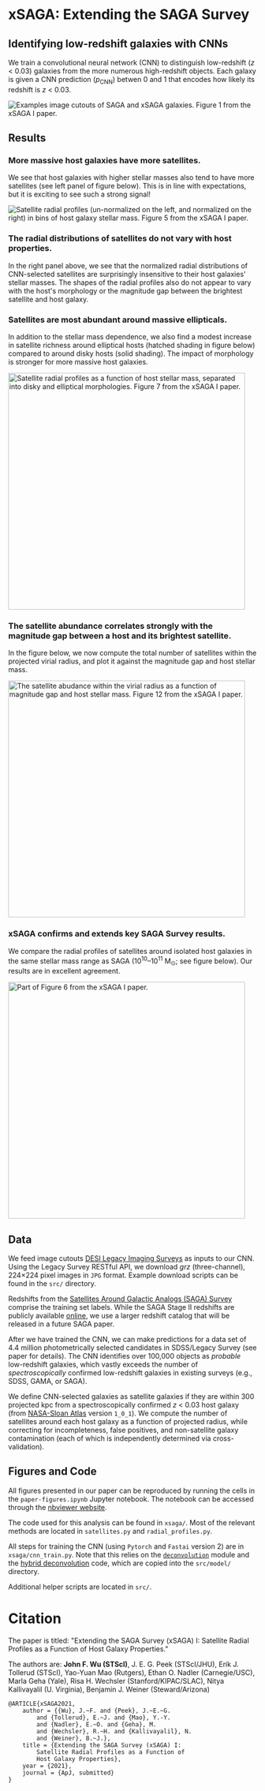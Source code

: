 # xSAGA: Extending the SAGA Survey

## Identifying low-redshift galaxies with CNNs

We train a convolutional neural network (CNN) to distinguish low-redshift (*z* < 0.03) galaxies from the more numerous high-redshift objects. Each galaxy is given a CNN prediction (*p*<sub>CNN</sub>) betwen 0 and 1 that encodes how likely its redshift is *z* < 0.03. 

<p float="center">
  <img align="center" src="assets/examples.png" alt="Examples image cutouts of SAGA and xSAGA galaxies. Figure 1 from the xSAGA I paper."/>
</p>

## Results


### More massive host galaxies have more satellites.
We see that host galaxies with higher stellar masses also tend to have more satellites (see left panel of figure below). This is in line with expectations, but it is exciting to see such a strong signal!

<img align="center" src="assets/profiles.png" alt="Satellite radial profiles (un-normalized on the left, and normalized on the right) in bins of host galaxy stellar mass. Figure 5 from the xSAGA I paper."/>  

### The radial distributions of satellites do not vary with host properties.
In the right panel above, we see that the normalized radial distributions of CNN-selected satellites are surprisingly insensitive to their host galaxies' stellar masses. The shapes of the radial profiles also do not appear to vary with the host's morphology or the magnitude gap between the brightest satellite and host galaxy.

### Satellites are most abundant around massive ellipticals.
In addition to the stellar mass dependence, we also find a modest increase in satellite richness around elliptical hosts (hatched shading in figure below) compared to around disky hosts (solid shading). The impact of morphology is stronger for more massive host galaxies.

<img align="center" width=480px src="assets/morphology.png" alt="Satellite radial profiles as a function of host stellar mass, separated into disky and elliptical morphologies. Figure 7 from the xSAGA I paper."/>  

### The satellite abundance correlates strongly with the magnitude gap between a host and its brightest satellite. 
In the figure below, we now compute the total number of satellites within the projected virial radius, and plot it against the magnitude gap and host stellar mass.

<img align="center" width=480px src="assets/magnitude-gap.png" alt="The satellite abudance within the virial radius as a function of magnitude gap and host stellar mass. Figure 12 from the xSAGA I paper."/>  

### xSAGA confirms and extends key SAGA Survey results. 
We compare the radial profiles of satellites around isolated host galaxies in the same stellar mass range as SAGA (10<sup>10</sup>–10<sup>11</sup> M<sub>⊙</sub>; see figure below). Our results are in excellent agreement.

<img align="center" width=480px src="assets/saga-comparison.png" alt=" Part of Figure 6 from the xSAGA I paper."/>  


## Data

We feed image cutouts [DESI Legacy Imaging Surveys](https://www.legacysurvey.org/) as inputs to our CNN. Using the Legacy Survey RESTful API, we download *grz* (three-channel), 224×224 pixel images in `JPG` format. Example download scripts can be found in the `src/` directory.

Redshifts from the [Satellites Around Galactic Analogs (SAGA) Survey](https://ui.adsabs.harvard.edu/abs/2021ApJ...907...85M/abstract) comprise the training set labels. While the SAGA Stage II redshifts are publicly available [online](https://sagasurvey.org/), we use a larger redshift catalog that will be released in a future SAGA paper. 

After we have trained the CNN, we can make predictions for a data set of 4.4 million photometrically selected candidates in SDSS/Legacy Survey (see paper for details). The CNN identifies over 100,000 objects as *probable* low-redshift galaxies, which vastly exceeds the number of *spectroscopically* confirmed low-redshift galaxies in existing surveys (e.g., SDSS, GAMA, or SAGA).

We define CNN-selected galaxies as satellite galaxies if they are within 300 projected kpc from a spectroscopically confirmed *z* < 0.03 host galaxy (from [NASA-Sloan Atlas](https://www.sdss.org/dr16/manga/manga-target-selection/nsa/) version `1_0_1`). We compute the number of satellites around each host galaxy as a function of projected radius, while correcting for incompleteness, false positives, and non-satellite galaxy contamination (each of which is independently determined via cross-validation).

## Figures and Code

All figures presented in our paper can be reproduced by running the cells in the `paper-figures.ipynb` Jupyter notebook. The notebook can be accessed through the [nbviewer website](https://nbviewer.org/github/jwuphysics/xSAGA/blob/main/paper-figures.ipynb).

The code used for this analysis can be found in `xsaga/`. Most of the relevant methods are located in `satellites.py` and `radial_profiles.py`.

All steps for training the CNN (using `Pytorch` and `Fastai` version 2) are in `xsaga/cnn_train.py`. Note that this relies on the [`deconvolution`](https://github.com/yechengxi/deconvolution) module and the [hybrid deconvolution](https://github.com/jwuphysics/predicting-spectra-from-images/) code, which are copied into the `src/model/` directory.

Additional helper scripts are located in `src/`.


# Citation

The paper is titled: "Extending the SAGA Survey (xSAGA) I: Satellite Radial Profiles as a Function of Host Galaxy Properties."

The authors are: **John F. Wu (STScI)**, J. E. G. Peek (STScI/JHU), Erik J. Tollerud (STScI), Yao-Yuan Mao (Rutgers), Ethan O. Nadler (Carnegie/USC), Marla Geha (Yale), Risa H. Wechsler (Stanford/KIPAC/SLAC), Nitya Kallivayalil (U. Virginia), Benjamin J. Weiner (Steward/Arizona)

```
@ARTICLE{xSAGA2021,
    author = {{Wu}, J.~F. and {Peek}, J.~E.~G. 
        and {Tollerud}, E.~J. and {Mao}, Y.-Y. 
        and {Nadler}, E.~O. and {Geha}, M. 
        and {Wechsler}, R.~H. and {Kallivayalil}, N. 
        and {Weiner}, B.~J.},
    title = {Extending the SAGA Survey (xSAGA) I: 
        Satellite Radial Profiles as a Function of 
        Host Galaxy Properties},
    year = {2021},    
    journal = {ApJ, submitted}
}
```
